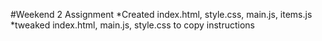 #Weekend 2 Assignment
*Created index.html, style.css, main.js, items.js
*tweaked index.html, main.js, style.css to copy instructions